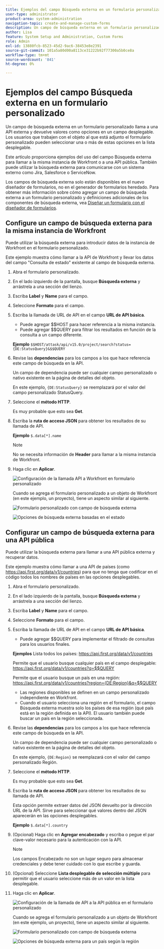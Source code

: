 ```yaml
---
title: Ejemplos del campo Búsqueda externa en un formulario personalizado
user-type: administrator
product-area: system-administration
navigation-topic: create-and-manage-custom-forms
description: Un campo de búsqueda externa en un formulario personalizado llama a una API externa y devuelve valores como opciones en un campo desplegable. Este artículo proporciona ejemplos del uso del campo Búsqueda externa para llamar a la misma instancia de Workfront o a una API pública.
author: Lisa
feature: System Setup and Administration, Custom Forms
role: Admin
exl-id: 13880fcb-8523-45d2-9ac6-38453e8e2391
source-git-commit: 101a5a80d00a8113ce31222b92f77300a5b0ce8a
workflow-type: tm+mt
source-wordcount: '841'
ht-degree: 0%

---
```


# Ejemplos del campo Búsqueda externa en un formulario personalizado

Un campo de búsqueda externa en un formulario personalizado llama a una API externa y devuelve valores como opciones en un campo desplegable. Los usuarios que trabajen con el objeto al que está adjunto el formulario personalizado pueden seleccionar una o más de estas opciones en la lista desplegable.

Este artículo proporciona ejemplos del uso del campo Búsqueda externa para llamar a la misma instancia de Workfront o a una API pública. También puede utilizar la búsqueda externa para comunicarse con un sistema externo como Jira, Salesforce o ServiceNow.

Los campos de búsqueda externa solo están disponibles en el nuevo diseñador de formularios, no en el generador de formularios heredado. Para obtener más información sobre cómo agregar un campo de búsqueda externa a un formulario personalizado y definiciones adicionales de los componentes de búsqueda externa, vea [Diseñar un formulario con el diseñador de formularios](/help/quicksilver/administration-and-setup/customize-workfront/create-manage-custom-forms/form-designer/design-a-form/design-a-form.md).

## Configure un campo de búsqueda externa para la misma instancia de Workfront

Puede utilizar la búsqueda externa para introducir datos de la instancia de Workfront en el formulario personalizado.

Este ejemplo muestra cómo llamar a la API de Workfront y llevar los datos del campo &quot;Consulta de estado&quot; existente al campo de búsqueda externa.

1. Abra el formulario personalizado.
1. En el lado izquierdo de la pantalla, busque **Búsqueda externa** y arrástrela a una sección del lienzo.
1. Escriba **Label** y **Name** para el campo.
1. Seleccione **Formato** para el campo.
1. Escriba la llamada de URL de API en el campo **URL de API básica**.

   * Puede agregar $$HOST para hacer referencia a la misma instancia.
   * Puede agregar $$QUERY para filtrar los resultados en función de la consulta a un campo diferente.

   **Ejemplo**
   `$$HOST/attask/api/v15.0/project/search?status={DE:StatusQuery}&$$QUERY`

1. Revise las **dependencias** para los campos a los que hace referencia este campo de búsqueda en la API.

   Un campo de dependencia puede ser cualquier campo personalizado o nativo existente en la página de detalles del objeto.

   En este ejemplo, `{DE:StatusQuery}` se reemplazará por el valor del campo personalizado StatusQuery.

1. Seleccione el **método HTTP**.

   Es muy probable que esto sea **Get**.

1. Escriba la **ruta de acceso JSON** para obtener los resultados de su llamada de API.

   **Ejemplo**
   `$.data[*].name`

   >[!NOTE]
   >
   >No se necesita información de **Header** para llamar a la misma instancia de Workfront.

1. Haga clic en **Aplicar**.

   ![Configuración de la llamada API a Workfront en formulario personalizado](assets/external-lookup-to-workfront.png)

   Cuando se agrega el formulario personalizado a un objeto de Workfront (en este ejemplo, un proyecto), tiene un aspecto similar al siguiente.

   ![Formulario personalizado con campo de búsqueda externa](assets/external-lookup-project-status-example1.png)

   ![Opciones de búsqueda externa basadas en el estado](assets/external-lookup-project-status-example2.png)

## Configurar un campo de búsqueda externa para una API pública

Puede utilizar la búsqueda externa para llamar a una API pública externa y recuperar datos.

Este ejemplo muestra cómo llamar a una API de países (como <https://api.first.org/data/v1/countries>) para que no tenga que codificar en el código todos los nombres de países en las opciones desplegables.

1. Abra el formulario personalizado.
1. En el lado izquierdo de la pantalla, busque **Búsqueda externa** y arrástrela a una sección del lienzo.
1. Escriba **Label** y **Name** para el campo.
1. Seleccione **Formato** para el campo.
1. Escriba la llamada de URL de API en el campo **URL de API básica**.

   * Puede agregar $$QUERY para implementar el filtrado de consultas para los usuarios finales.

   **Ejemplos**
Lista todos los países: <https://api.first.org/data/v1/countries>

   Permite que el usuario busque cualquier país en el campo desplegable: <https://api.first.org/data/v1/countries?q=$$QUERY>

   Permite que el usuario busque un país en una región: <https://api.first.org/data/v1/countries?region={DE:Region}&q=$$QUERY>

   * Las regiones disponibles se definen en un campo personalizado independiente en Workfront.
   * Cuando el usuario selecciona una región en el formulario, el campo Búsqueda externa muestra solo los países de esa región (qué país está en la región definida en la API). El usuario también puede buscar un país en la región seleccionada.

1. Revise las **dependencias** para los campos a los que hace referencia este campo de búsqueda en la API.

   Un campo de dependencia puede ser cualquier campo personalizado o nativo existente en la página de detalles del objeto.

   En este ejemplo, `{DE:Region}` se reemplazará con el valor del campo personalizado Región.

1. Seleccione el **método HTTP**.

   Es muy probable que esto sea **Get**.

1. Escriba la **ruta de acceso JSON** para obtener los resultados de su llamada de API.

   Esta opción permite extraer datos del JSON devuelto por la dirección URL de la API. Sirve para seleccionar qué valores dentro del JSON aparecerán en las opciones desplegables.

   **Ejemplo**
   `$.data[*].country`

1. (Opcional) Haga clic en **Agregar encabezado** y escriba o pegue el par clave-valor necesario para la autenticación con la API.

   >[!NOTE]
   >
   >Los campos Encabezado no son un lugar seguro para almacenar credenciales y debe tener cuidado con lo que escribe y guarda.

1. (Opcional) Seleccione **Lista desplegable de selección múltiple** para permitir que el usuario seleccione más de un valor en la lista desplegable.

1. Haga clic en **Aplicar**.

   ![Configuración de la llamada de API a la API pública en el formulario personalizado](assets/external-lookup-to-api-for-countries.png)

   Cuando se agrega el formulario personalizado a un objeto de Workfront (en este ejemplo, un proyecto), tiene un aspecto similar al siguiente.

   ![Formulario personalizado con campo de búsqueda externa](assets/external-lookup-countries-example1.png)

   ![Opciones de búsqueda externa para un país según la región](assets/external-lookup-countries-example2.png)
